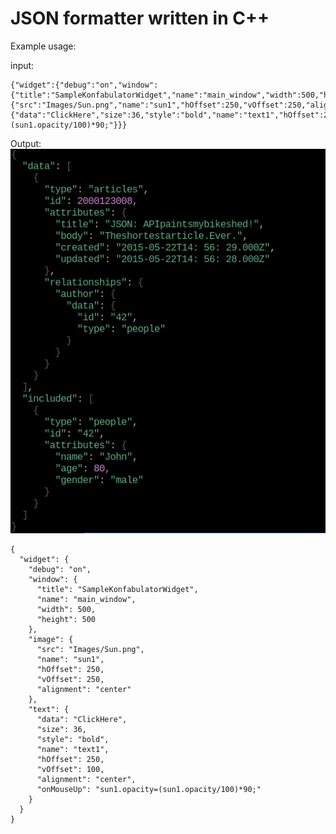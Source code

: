 # JSON formatter written in C++

Example usage:

input: 
```
{"widget":{"debug":"on","window":{"title":"SampleKonfabulatorWidget","name":"main_window","width":500,"height":500},"image":{"src":"Images/Sun.png","name":"sun1","hOffset":250,"vOffset":250,"alignment":"center"},"text":{"data":"ClickHere","size":36,"style":"bold","name":"text1","hOffset":250,"vOffset":100,"alignment":"center","onMouseUp":"sun1.opacity=(sun1.opacity/100)*90;"}}}
```
Output:
![alt text](https://github.com/oxfffffe/json_formatter/blob/master/json_formatter.png?raw=true)
```
{
  "widget": {
    "debug": "on",
    "window": {
      "title": "SampleKonfabulatorWidget",
      "name": "main_window",
      "width": 500,
      "height": 500
    },
    "image": {
      "src": "Images/Sun.png",
      "name": "sun1",
      "hOffset": 250,
      "vOffset": 250,
      "alignment": "center"
    },
    "text": {
      "data": "ClickHere",
      "size": 36,
      "style": "bold",
      "name": "text1",
      "hOffset": 250,
      "vOffset": 100,
      "alignment": "center",
      "onMouseUp": "sun1.opacity=(sun1.opacity/100)*90;"
    }
  }
}

```
